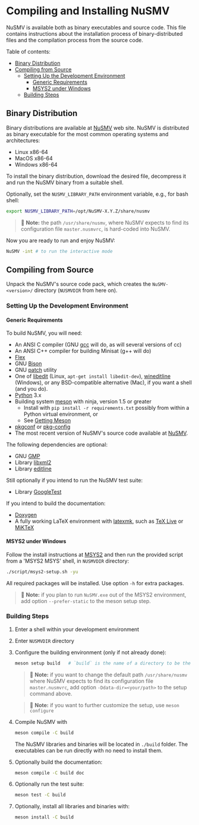 # Compiling and Installing NuSMV

NuSMV is available both as binary executables and source code.
This file contains instructions about the installation process of
binary-distributed files and the compilation process from the source
code.

Table of contents:

- [Binary Distribution](#binary-distribution)
- [Compiling from Source](#compiling-from-source)
  * [Setting Up the Development Environment](#setting-up-the-development-environment)
    + [Generic Requirements](#generic-requirements)
    + [MSYS2 under Windows](#msys2-under-windows)
  * [Building Steps](#building-steps)


## Binary Distribution

Binary distributions are available at [NuSMV][] web site.
NuSMV is distributed as binary executable for the most common
operating systems and architectures:

* Linux x86-64
* MacOS x86-64
* Windows x86-64

To install the binary distribution, download the desired file,
decompress it and run the NuSMV binary from a suitable shell.

Optionally, set the `NUSMV_LIBRARY_PATH` environment variable, e.g., for bash shell:

```sh
export NUSMV_LIBRARY_PATH=/opt/NuSMV-X.Y.Z/share/nusmv
```

> 📝 **Note:** the path `/usr/share/nusmv`, where NuSMV expects to find its
> configuration file `master.nusmvrc`, is hard-coded into NuSMV.

Now you are ready to run and enjoy NuSMV:

```sh
NuSMV -int # to run the interactive mode
```


## Compiling from Source

Unpack the NuSMV's source code pack, which creates the
`NuSMV-<version>/` directory (`NUSMVDIR` from here on).


### Setting Up the Development Environment

#### Generic Requirements

To build NuSMV, you will need:

* An ANSI C compiler (GNU [gcc][] will do, as will several versions of cc)
* An ANSI C++ compiler for building Minisat (g++ will do)
* [Flex][]
* GNU [Bison][]
* GNU [patch][] utility
* One of [libedit][] (Linux, `apt-get install libedit-dev`), [wineditline][] (Windows), or any BSD-compatible
  alternative (Mac), if you want a shell (and you do).
* [Python][] 3.x
* Building system [meson][] with ninja, version 1.5 or greater
  - Install with `pip install -r requirements.txt` possibly from
    within a Python virtual environment, or
  - See [Getting Meson][meson-get]
* [pkgconf][] or [pkg-config][]
* The most recent version of NuSMV's source code available at [NuSMV][nusmv].


The following dependencies are optional:

* GNU [GMP][]
* Library [libxml2][]
* Library [editline][libedit]

Still optionally if you intend to run the NuSMV test suite:

* Library [GoogleTest][gtest]


If you intend to build the documentation:

* [Doxygen][]
* A fully working LaTeX environment with [latexmk][], such as
  [TeX Live][texlive] or [MiKTeX][]


#### MSYS2 under Windows

Follow the install instructions at [MSYS2][] and then run the
provided script from a 'MSYS2 MSYS' shell, in `NUSMVDIR` directory:

```sh
./script/msys2-setup.sh -yu
```

All required packages will be installed. Use option `-h` for extra packages.

> 📝 **Note:** if you plan to run `NuSMV.exe` out of the MSYS2 environment, add
> option `--prefer-static` to the meson setup step.


### Building Steps

1. Enter a shell within your development environment

2. Enter `NUSMVDIR` directory

3. Configure the building environment (only if not already done):
   ```sh
   meson setup build   # `build` is the name of a directory to be the build root
   ```
   > 📝 **Note:** if you want to change the default path `/usr/share/nusmv`
   > where NuSMV expects to find its configuration file `master.nusmvrc`, add
   > option `-Ddata-dir=<your/path>` to the setup command above.

   > 📝 **Note:** if you want to further customize the setup, use `meson configure`

4. Compile NuSMV with
   ```sh
   meson compile -C build
   ```

   The NuSMV libraries and binaries will be located in `./build` folder.
   The executables can be run directly with no need to install them.

5. Optionally build the documentation:
   ```sh
   meson compile -C build doc
   ```

6. Optionally run the test suite:
   ```sh
   meson test -C build
   ```

7. Optionally, install all libraries and binaries with:
   ```sh
   meson install -C build
   ```


[REFERENCES]: #

[bison]: https://www.gnu.org/software/bison/ "GNU Bison home page"
[doxygen]: https://doxygen.nl "Doxygen home page"
[flex]: https://github.com/westes/flex "Flex repository"
[gcc]: https://gcc.gnu.org "GNU Compiler Collection home page"
[gmp]: https://gmplib.org "GNU Multiple Precision Arithmetic Library home page"
[gtest]: https://google.github.io/googletest/ "GoogleTest home page"
[latexmk]: https://ctan.org/pkg/latexmk/ "CTAN - latexmk"
[libedit]: https://www.thrysoee.dk/editline/ "Editline Library (libedit) home page"
[libxml2]: https://gitlab.gnome.org/GNOME/libxml2 "LibXML2 home page"
[meson-get]: https://mesonbuild.com/Getting-meson.html "Getting meson"
[meson]: https://mesonbuild.com/ "Meson home page"
[miktex]: https://miktex.org "MiKTeX home page"
[msys2]: https://www.msys2.org/ "MSYS2 home page"
[nusmv]: https://nusmv.fbk.eu "NuSMV home page"
[patch]: https://www.gnu.org/software/patch/ "GNU patch"
[pkg-config]: https://www.freedesktop.org/wiki/Software/pkg-config/ "Freedesktop.org's pkg-config home page"
[pkgconf]: https://gitea.treehouse.systems/ariadne/pkgconf "pkgconf home page"
[python]: https://www.python.org "Python home page"
[texlive]: https://tug.org/texlive/ "Tex Live home page"
[wineditline]: https://sourceforge.net/projects/mingweditline/ "WinEditLine - SourceForge"
